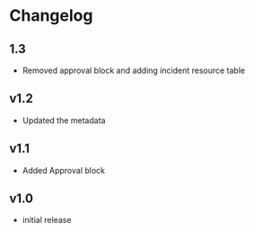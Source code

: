# Changelog

## 1.3

- Removed approval block and adding incident resource table

## v1.2

- Updated the metadata

## v1.1

- Added Approval block

## v1.0

- initial release
